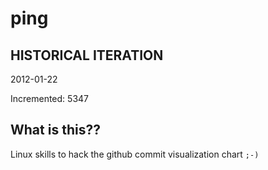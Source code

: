 # ping

## HISTORICAL ITERATION
2012-01-22

Incremented: 5347

## What is this?? 
Linux skills to hack the github commit visualization chart `;-)`
